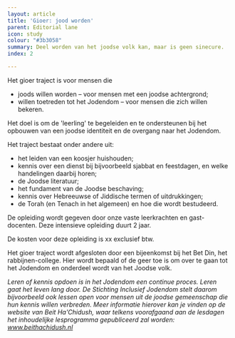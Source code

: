 ```yaml
---
layout: article
title: 'Gioer: jood worden'
parent: Editorial lane
icon: study
colour: "#3b3058"
summary: Deel worden van het joodse volk kan, maar is geen sinecure.
index: 2

---
```

Het gioer traject is voor mensen die

* joods willen worden  – voor mensen met een joodse achtergrond;
* willen toetreden tot het Jodendom – voor mensen die zich willen bekeren.

Het doel is om de 'leerling' te begeleiden en te ondersteunen bij het opbouwen van een joodse identiteit en de overgang naar het Jodendom.

Het traject bestaat onder andere uit:

* het leiden van een koosjer huishouden;
* kennis over een dienst bij bijvoorbeeld sjabbat en feestdagen, en welke handelingen daarbij horen;
* de Joodse literatuur;
* het fundament van de Joodse beschaving;
* kennis over Hebreeuwse of Jiddische termen of uitdrukkingen;
* de Torah (en Tenach in het algemeen) en hoe die wordt bestudeerd.

De opleiding wordt gegeven door onze vaste leerkrachten en gast-docenten. Deze intensieve opleiding duurt 2 jaar.

De kosten voor deze opleiding is xx exclusief btw.

Het gioer traject wordt afgesloten door een bijeenkomst bij het Bet Din, het rabbijnen-college. Hier wordt bepaald of de geer toe is om over te gaan tot het Jodendom en onderdeel wordt van het Joodse volk.

_Leren of kennis opdoen is in het Jodendom een continue proces. Leren gaat het leven lang door. De Stichting Inclusief Jodendom stelt daarom bijvoorbeeld ook lessen open voor mensen uit de joodse gemeenschap die hun kennis willen verbreden. Meer informatie hierover kan je vinden op de website van Beit Ha'Chidush, waar telkens voorafgaand aan de lesdagen het inhoudelijke lesprogramma gepubliceerd zal worden: www.beithachidush.nl_